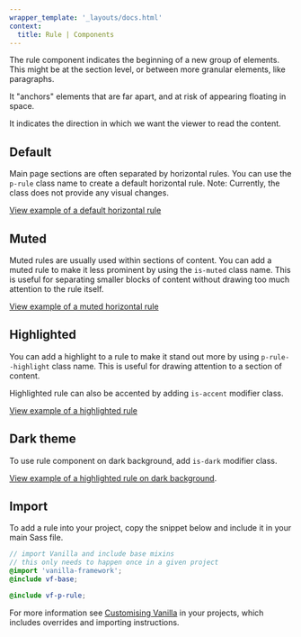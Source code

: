 ```yaml
---
wrapper_template: '_layouts/docs.html'
context:
  title: Rule | Components
---
```


The rule component indicates the beginning of a new group of elements. This might be at the section level, or between more granular elements, like paragraphs.

It "anchors" elements that are far apart, and at risk of appearing floating in space.

It indicates the direction in which we want the viewer to read the content.

## Default

Main page sections are often separated by horizontal rules. You can use the `p-rule` class name to create a default horizontal rule. Note: Currently, the class does not provide any visual changes.

<div class="embedded-example"><a href="/docs/examples/patterns/rule/default" class="js-example">
View example of a default horizontal rule
</a></div>

## Muted

Muted rules are usually used within sections of content. You can add a muted rule to make it less prominent by using the `is-muted` class name. This is useful for separating smaller blocks of content without drawing too much attention to the rule itself.

<div class="embedded-example"><a href="/docs/examples/patterns/rule/muted" class="js-example">
View example of a muted horizontal rule
</a></div>

## Highlighted

You can add a highlight to a rule to make it stand out more by using `p-rule--highlight` class name. This is useful for drawing attention to a section of content.

Highlighted rule can also be accented by adding `is-accent` modifier class.

<div class="embedded-example"><a href="/docs/examples/patterns/rule/highlight" class="js-example">
View example of a highlighted rule
</a></div>

## Dark theme

To use rule component on dark background, add `is-dark` modifier class.

[View example of a highlighted rule on dark background](/docs/examples/patterns/rule/default?theme=dark).

## Import

To add a rule into your project, copy the snippet below and include it in your main Sass file.

```scss
// import Vanilla and include base mixins
// this only needs to happen once in a given project
@import 'vanilla-framework';
@include vf-base;

@include vf-p-rule;
```

For more information see [Customising Vanilla](/docs/customising-vanilla/) in your projects, which includes overrides and importing instructions.
